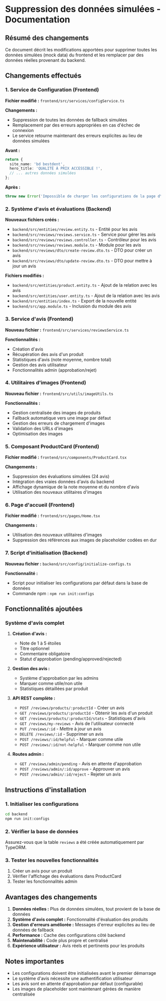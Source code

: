 # Suppression des données simulées - Documentation

## Résumé des changements

Ce document décrit les modifications apportées pour supprimer toutes les données simulées (mock data) du frontend et les remplacer par des données réelles provenant du backend.

## Changements effectués

### 1. Service de Configuration (Frontend)

**Fichier modifié :** `frontend/src/services/configService.ts`

**Changements :**
- Suppression de toutes les données de fallback simulées
- Remplacement par des erreurs appropriées en cas d'échec de connexion
- Le service retourne maintenant des erreurs explicites au lieu de données simulées

**Avant :**
```typescript
return {
  site_name: 'bd bestdent',
  hero_title: 'QUALITÉ À PRIX ACCESSIBLE !',
  // ... autres données simulées
};
```

**Après :**
```typescript
throw new Error('Impossible de charger les configurations de la page d\'accueil. Veuillez vérifier votre connexion.');
```

### 2. Système d'avis et évaluations (Backend)

**Nouveaux fichiers créés :**
- `backend/src/entities/review.entity.ts` - Entité pour les avis
- `backend/src/reviews/reviews.service.ts` - Service pour gérer les avis
- `backend/src/reviews/reviews.controller.ts` - Contrôleur pour les avis
- `backend/src/reviews/reviews.module.ts` - Module pour les avis
- `backend/src/reviews/dto/create-review.dto.ts` - DTO pour créer un avis
- `backend/src/reviews/dto/update-review.dto.ts` - DTO pour mettre à jour un avis

**Fichiers modifiés :**
- `backend/src/entities/product.entity.ts` - Ajout de la relation avec les avis
- `backend/src/entities/user.entity.ts` - Ajout de la relation avec les avis
- `backend/src/entities/index.ts` - Export de la nouvelle entité
- `backend/src/app.module.ts` - Inclusion du module des avis

### 3. Service d'avis (Frontend)

**Nouveau fichier :** `frontend/src/services/reviewsService.ts`

**Fonctionnalités :**
- Création d'avis
- Récupération des avis d'un produit
- Statistiques d'avis (note moyenne, nombre total)
- Gestion des avis utilisateur
- Fonctionnalités admin (approbation/rejet)

### 4. Utilitaires d'images (Frontend)

**Nouveau fichier :** `frontend/src/utils/imageUtils.ts`

**Fonctionnalités :**
- Gestion centralisée des images de produits
- Fallback automatique vers une image par défaut
- Gestion des erreurs de chargement d'images
- Validation des URLs d'images
- Optimisation des images

### 5. Composant ProductCard (Frontend)

**Fichier modifié :** `frontend/src/components/ProductCard.tsx`

**Changements :**
- Suppression des évaluations simulées (24 avis)
- Intégration des vraies données d'avis du backend
- Affichage dynamique de la note moyenne et du nombre d'avis
- Utilisation des nouveaux utilitaires d'images

### 6. Page d'accueil (Frontend)

**Fichier modifié :** `frontend/src/pages/Home.tsx`

**Changements :**
- Utilisation des nouveaux utilitaires d'images
- Suppression des références aux images de placeholder codées en dur

### 7. Script d'initialisation (Backend)

**Nouveau fichier :** `backend/src/config/initialize-configs.ts`

**Fonctionnalité :**
- Script pour initialiser les configurations par défaut dans la base de données
- Commande npm : `npm run init:configs`

## Fonctionnalités ajoutées

### Système d'avis complet

1. **Création d'avis :**
   - Note de 1 à 5 étoiles
   - Titre optionnel
   - Commentaire obligatoire
   - Statut d'approbation (pending/approved/rejected)

2. **Gestion des avis :**
   - Système d'approbation par les admins
   - Marquer comme utile/non utile
   - Statistiques détaillées par produit

3. **API REST complète :**
   - `POST /reviews/products/:productId` - Créer un avis
   - `GET /reviews/products/:productId` - Obtenir les avis d'un produit
   - `GET /reviews/products/:productId/stats` - Statistiques d'avis
   - `GET /reviews/my-reviews` - Avis de l'utilisateur connecté
   - `PUT /reviews/:id` - Mettre à jour un avis
   - `DELETE /reviews/:id` - Supprimer un avis
   - `POST /reviews/:id/helpful` - Marquer comme utile
   - `POST /reviews/:id/not-helpful` - Marquer comme non utile

4. **Routes admin :**
   - `GET /reviews/admin/pending` - Avis en attente d'approbation
   - `POST /reviews/admin/:id/approve` - Approuver un avis
   - `POST /reviews/admin/:id/reject` - Rejeter un avis

## Instructions d'installation

### 1. Initialiser les configurations

```bash
cd backend
npm run init:configs
```

### 2. Vérifier la base de données

Assurez-vous que la table `reviews` a été créée automatiquement par TypeORM.

### 3. Tester les nouvelles fonctionnalités

1. Créer un avis pour un produit
2. Vérifier l'affichage des évaluations dans ProductCard
3. Tester les fonctionnalités admin

## Avantages des changements

1. **Données réelles :** Plus de données simulées, tout provient de la base de données
2. **Système d'avis complet :** Fonctionnalité d'évaluation des produits
3. **Gestion d'erreurs améliorée :** Messages d'erreur explicites au lieu de données de fallback
4. **Performance :** Cache des configurations côté backend
5. **Maintenabilité :** Code plus propre et centralisé
6. **Expérience utilisateur :** Avis réels et pertinents pour les produits

## Notes importantes

- Les configurations doivent être initialisées avant le premier démarrage
- Le système d'avis nécessite une authentification utilisateur
- Les avis sont en attente d'approbation par défaut (configurable)
- Les images de placeholder sont maintenant gérées de manière centralisée 